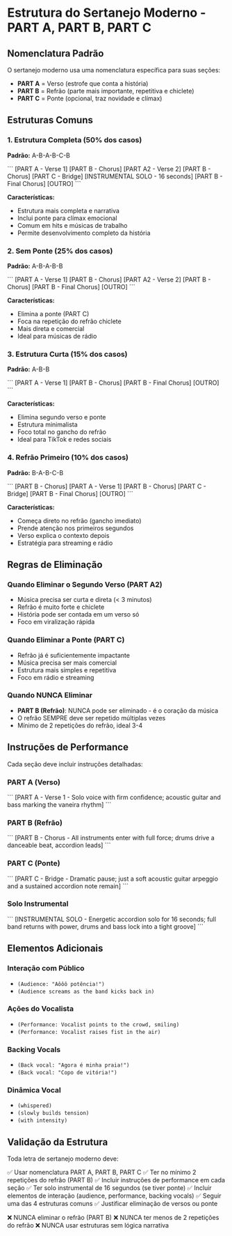 # Estrutura do Sertanejo Moderno - PART A, PART B, PART C

## Nomenclatura Padrão

O sertanejo moderno usa uma nomenclatura específica para suas seções:

- **PART A** = Verso (estrofe que conta a história)
- **PART B** = Refrão (parte mais importante, repetitiva e chiclete)
- **PART C** = Ponte (opcional, traz novidade e clímax)

## Estruturas Comuns

### 1. Estrutura Completa (50% dos casos)
**Padrão:** A-B-A-B-C-B

\`\`\`
[PART A - Verse 1]
[PART B - Chorus]
[PART A2 - Verse 2]
[PART B - Chorus]
[PART C - Bridge]
[INSTRUMENTAL SOLO - 16 seconds]
[PART B - Final Chorus]
[OUTRO]
\`\`\`

**Características:**
- Estrutura mais completa e narrativa
- Inclui ponte para clímax emocional
- Comum em hits e músicas de trabalho
- Permite desenvolvimento completo da história

### 2. Sem Ponte (25% dos casos)
**Padrão:** A-B-A-B-B

\`\`\`
[PART A - Verse 1]
[PART B - Chorus]
[PART A2 - Verse 2]
[PART B - Chorus]
[PART B - Final Chorus]
[OUTRO]
\`\`\`

**Características:**
- Elimina a ponte (PART C)
- Foca na repetição do refrão chiclete
- Mais direta e comercial
- Ideal para músicas de rádio

### 3. Estrutura Curta (15% dos casos)
**Padrão:** A-B-B

\`\`\`
[PART A - Verse 1]
[PART B - Chorus]
[PART B - Final Chorus]
[OUTRO]
\`\`\`

**Características:**
- Elimina segundo verso e ponte
- Estrutura minimalista
- Foco total no gancho do refrão
- Ideal para TikTok e redes sociais

### 4. Refrão Primeiro (10% dos casos)
**Padrão:** B-A-B-C-B

\`\`\`
[PART B - Chorus]
[PART A - Verse 1]
[PART B - Chorus]
[PART C - Bridge]
[PART B - Final Chorus]
[OUTRO]
\`\`\`

**Características:**
- Começa direto no refrão (gancho imediato)
- Prende atenção nos primeiros segundos
- Verso explica o contexto depois
- Estratégia para streaming e rádio

## Regras de Eliminação

### Quando Eliminar o Segundo Verso (PART A2)
- Música precisa ser curta e direta (< 3 minutos)
- Refrão é muito forte e chiclete
- História pode ser contada em um verso só
- Foco em viralização rápida

### Quando Eliminar a Ponte (PART C)
- Refrão já é suficientemente impactante
- Música precisa ser mais comercial
- Estrutura mais simples e repetitiva
- Foco em rádio e streaming

### Quando NUNCA Eliminar
- **PART B (Refrão)**: NUNCA pode ser eliminado - é o coração da música
- O refrão SEMPRE deve ser repetido múltiplas vezes
- Mínimo de 2 repetições do refrão, ideal 3-4

## Instruções de Performance

Cada seção deve incluir instruções detalhadas:

### PART A (Verso)
\`\`\`
[PART A - Verse 1 - Solo voice with firm confidence; acoustic guitar and bass marking the vaneira rhythm]
\`\`\`

### PART B (Refrão)
\`\`\`
[PART B - Chorus - All instruments enter with full force; drums drive a danceable beat, accordion leads]
\`\`\`

### PART C (Ponte)
\`\`\`
[PART C - Bridge - Dramatic pause; just a soft acoustic guitar arpeggio and a sustained accordion note remain]
\`\`\`

### Solo Instrumental
\`\`\`
[INSTRUMENTAL SOLO - Energetic accordion solo for 16 seconds; full band returns with power, drums and bass lock into a tight groove]
\`\`\`

## Elementos Adicionais

### Interação com Público
- `(Audience: "Aôôô potência!")`
- `(Audience screams as the band kicks back in)`

### Ações do Vocalista
- `(Performance: Vocalist points to the crowd, smiling)`
- `(Performance: Vocalist raises fist in the air)`

### Backing Vocals
- `(Back vocal: "Agora é minha praia!")`
- `(Back vocal: "Copo de vitória!")`

### Dinâmica Vocal
- `(whispered)`
- `(slowly builds tension)`
- `(with intensity)`

## Validação da Estrutura

Toda letra de sertanejo moderno deve:

✅ Usar nomenclatura PART A, PART B, PART C
✅ Ter no mínimo 2 repetições do refrão (PART B)
✅ Incluir instruções de performance em cada seção
✅ Ter solo instrumental de 16 segundos (se tiver ponte)
✅ Incluir elementos de interação (audience, performance, backing vocals)
✅ Seguir uma das 4 estruturas comuns
✅ Justificar eliminação de versos ou ponte

❌ NUNCA eliminar o refrão (PART B)
❌ NUNCA ter menos de 2 repetições do refrão
❌ NUNCA usar estruturas sem lógica narrativa
